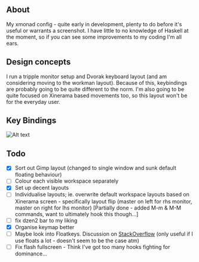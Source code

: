 ## About

My xmonad config - quite early in development, plenty to do before it's useful or warrants a screenshot. I have little to no knowledge of Haskell at the moment, so if you can see some improvements to my coding I'm all ears.

## Design concepts

I run a tripple monitor setup and Dvorak keyboard layout (and am considering moving to the workman layout). Because of this, keybindings are probably going to be quite different to the norm. I'm also going to be quite focused on Xinerama based movements too, so this layout won't be for the everyday user.

## Key Bindings

![Alt text](https://raw.github.com/Libbum/xmonad/master/keymap.png "Current Keymap")

## Todo

- [X] Sort out Gimp layout (changed to single window and sunk default floating behaviour)
- [ ] Colour each visible workspace separately
- [X] Set up decent layouts 
- [ ] Individualise layouts; ie. overwrite default workspace layouts based on Xinerama screen - specifically layout flip (master on left for rhs monitor, master on right for lhs monitor) [Partially done - added M-m & M-M commands, want to ultimately hook this though...]
- [ ] fix dzen2 bar to my liking
- [X] Organise keymap better
- [ ] Maybe look into Floatkeys. Discussion on [StackOverflow](http://stackoverflow.com/questions/9157349/xmonad-when-floating-a-window-move-or-resize-it) (only useful if I use floats a lot - doesn't seem to be the case atm)
- [ ] Fix flash fullscreen - Think I've got too many hooks fighting for dominance...

